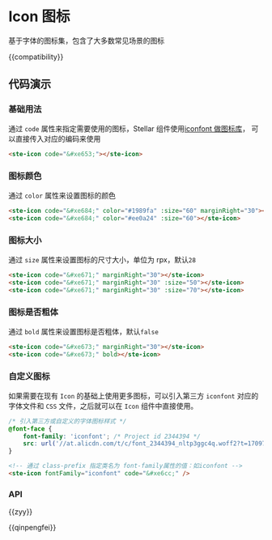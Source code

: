 # Icon 图标

基于字体的图标集，包含了大多数常见场景的图标

{{compatibility}}

## 代码演示

### 基础用法

通过 `code` 属性来指定需要使用的图标，Stellar 组件使用[iconfont 做图标库](https://at.alicdn.com/t/c/font_4041637_pivqtx3f1mq.json?spm=a313x.manage_type_myprojects.i1.49.f7ba3a81fFvJ6W&file=font_4041637_pivqtx3f1mq.json)，
可以直接传入对应的编码来使用

```html
<ste-icon code="&#xe653;"></ste-icon>
```

### 图标颜色

通过 `color` 属性来设置图标的颜色

```html
<ste-icon code="&#xe684;" color="#1989fa" :size="60" marginRight="30"></ste-icon>
<ste-icon code="&#xe684;" color="#ee0a24" :size="60"></ste-icon>
```

### 图标大小

通过 `size` 属性来设置图标的尺寸大小，单位为 rpx，默认`28`

```html
<ste-icon code="&#xe671;" marginRight="30"></ste-icon>
<ste-icon code="&#xe671;" marginRight="30" :size="50"></ste-icon>
<ste-icon code="&#xe671;" marginRight="30" :size="70"></ste-icon>
```

### 图标是否粗体

通过 `bold` 属性来设置图标是否粗体，默认`false`

```html
<ste-icon code="&#xe673;" marginRight="30"></ste-icon>
<ste-icon code="&#xe673;" bold></ste-icon>
```

### 自定义图标

如果需要在现有 `Icon` 的基础上使用更多图标，可以引入第三方 `iconfont` 对应的字体文件和 `CSS` 文件，之后就可以在 `Icon` 组件中直接使用。

```css
/* 引入第三方或自定义的字体图标样式 */
@font-face {
    font-family: 'iconfont'; /* Project id 2344394 */
    src: url('//at.alicdn.com/t/c/font_2344394_nltp3ggc4q.woff2?t=1709779088427') format('woff2');
}
```

```html
<!-- 通过 class-prefix 指定类名为 font-family属性的值：如iconfont -->
<ste-icon fontFamily="iconfont" code="&#xe6cc;" />
```

### API

<!-- props -->

{{zyy}}

{{qinpengfei}}
